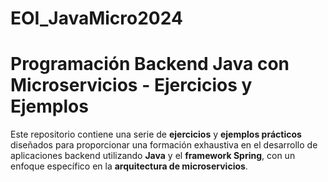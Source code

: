 # EOI_JavaMicro2024

# Programación Backend Java con Microservicios - Ejercicios y Ejemplos

Este repositorio contiene una serie de **ejercicios** y **ejemplos prácticos** diseñados para proporcionar una formación exhaustiva en el desarrollo de aplicaciones backend utilizando **Java** y el **framework Spring**, con un enfoque específico en la **arquitectura de microservicios**.

